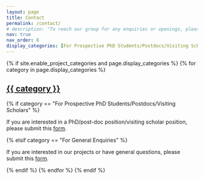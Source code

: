 ```yaml
---
layout: page
title: Contact
permalink: /contact/
# description: "To reach our group for any enquiries or openings, please contact:"
nav: true
nav_order: 8
display_categories: [For Prospective PhD Students/Postdocs/Visiting Scholars, For General Enquiries] 
---
```


<div class="projects">
{% if site.enable_project_categories and page.display_categories %}
  <!-- Display categorized sections -->
  {% for category in page.display_categories %}
    <a id="{{ category }}" href=".#{{ category }}">
      <h2 class="category">{{ category }}</h2>
    </a>
    <!-- Display text for each category -->
    {% if category == "For Prospective PhD Students/Postdocs/Visiting Scholars" %}
      <p>If you are interested in a PhD/post-doc position/visiting scholar position, please submit this <a href="https://forms.office.com/e/mTC2qZGhQM" target="_blank" style="text-decoration: underline;">form</a>.</p>
    {% elsif category == "For General Enquiries" %}
      <p>If you are interested in our projects or have general questions, please submit this <a href="https://forms.office.com/e/wbXeBDH32c" target="_blank" style="text-decoration: underline;">form</a>.</p>
    {% endif %}
  {% endfor %}
{% endif %}
</div>
